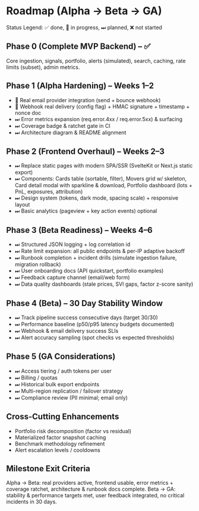 # Roadmap (Alpha → Beta → GA)

Status Legend: ✅ done, 🚧 in progress, ⏭ planned, ❌ not started

## Phase 0 (Complete MVP Backend) – ✅
Core ingestion, signals, portfolio, alerts (simulated), search, caching, rate limits (subset), admin metrics.

## Phase 1 (Alpha Hardening) – Weeks 1–2
- 🚧 Real email provider integration (send + bounce webhook)
- 🚧 Webhook real delivery (config flag) + HMAC signature + timestamp + nonce doc
- ⏭ Error metrics expansion (req.error.4xx / req.error.5xx) & surfacing
- ⏭ Coverage badge & ratchet gate in CI
- ⏭ Architecture diagram & README alignment

## Phase 2 (Frontend Overhaul) – Weeks 2–3
- ⏭ Replace static pages with modern SPA/SSR (SvelteKit or Next.js static export)
- ⏭ Components: Cards table (sortable, filter), Movers grid w/ skeleton, Card detail modal with sparkline & download, Portfolio dashboard (lots + PnL, exposures, attribution)
- ⏭ Design system (tokens, dark mode, spacing scale) + responsive layout
- ⏭ Basic analytics (pageview + key action events) optional

## Phase 3 (Beta Readiness) – Weeks 4–6
- ⏭ Structured JSON logging + log correlation id
- ⏭ Rate limit expansion: all public endpoints & per-IP adaptive backoff
- ⏭ Runbook completion + incident drills (simulate ingestion failure, migration rollback)
- ⏭ User onboarding docs (API quickstart, portfolio examples)
- ⏭ Feedback capture channel (email/web form)
- ⏭ Data quality dashboards (stale prices, SVI gaps, factor z-score sanity)

## Phase 4 (Beta) – 30 Day Stability Window
- ⏭ Track pipeline success consecutive days (target 30/30)
- ⏭ Performance baseline (p50/p95 latency budgets documented)
- ⏭ Webhook & email delivery success SLIs
- ⏭ Alert accuracy sampling (spot checks vs expected thresholds)

## Phase 5 (GA Considerations)
- ⏭ Access tiering / auth tokens per user
- ⏭ Billing / quotas
- ⏭ Historical bulk export endpoints
- ⏭ Multi-region replication / failover strategy
- ⏭ Compliance review (PII minimal; email only)

## Cross-Cutting Enhancements
- Portfolio risk decomposition (factor vs residual)
- Materialized factor snapshot caching
- Benchmark methodology refinement
- Alert escalation levels / cooldowns

## Milestone Exit Criteria
Alpha → Beta: real providers active, frontend usable, error metrics + coverage ratchet, architecture & runbook docs complete.
Beta → GA: stability & performance targets met, user feedback integrated, no critical incidents in 30 days.
